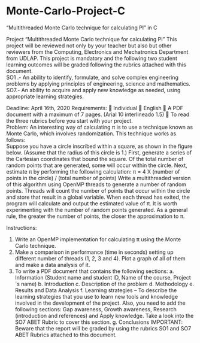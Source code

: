 # Monte-Carlo-Project-C
“Multithreaded Monte Carlo technique for calculating PI” in C

Project 
“Multithreaded Monte Carlo technique for calculating PI” 
This project will be reviewed not only by your teacher but also but other reviewers from the Computing, Electronics and Mechatronics Department from UDLAP. This project is mandatory and the following two student learning outcomes will be graded following the rubrics attached with this document.  
SO1 .- An ability to identify, formulate, and solve complex engineering problems by applying principles of engineering, science and mathematics. SO7.- An ability to acquire and apply new knowledge as needed, using appropriate learning strategies. 
 
Deadline:   April 16th, 2020 
Requirements: 
 Individual  English  A PDF document with a maximum of 7 pages. (Arial 10 interlineado 1.5)  To read the three rubrics before you start with your project.  
Problem: 
An interesting way of calculating π is to use a technique known as Monte Carlo, which involves randomization. This technique works as follows:  
Suppose you have a circle inscribed within a square, as shown in the figure below. (Assume that the radius of this circle is 1.) First, generate a series of the Cartesian coordinates that bound the square. Of the total number of random points that are generated, some will occur within the circle. Next, estimate π by performing the following calculation: 
π = 4 X (number of points in the circle) / (total number of points) 
Write a multithreaded version of this algorithm using OpenMP threads to generate a number of random points. Threads will count the number of points that occur within the circle and store that result in a global variable. When each thread has exited, the program will calculate and output the estimated value of π. It is worth experimenting with the number of random points generated. As a general rule, the greater the number of points, the closer the approximation to π.  
 

 
 
Instructions: 
1. Write an OpenMP implementation for calculating π using the Monte Carlo technique.  
2. Make a comparison in performance (time in seconds) setting up different number of threads (1, 2, 3 and 4). Plot a graph of all of them and make a data analysis of it.  
3. To write a PDF document that contains the following sections: 
  a. Information (Student name and student ID, Name of the course, Project´s name) 
  b. Introduction 
  c. Description of the problem 
  d. Methodology 
  e. Results and Data Analysis 
  f. Learning strategies – To describe the learning strategies that you use to learn new tools and knowledge involved in the development of the project. 
  Also, you need to add the following sections: 
  Gap awareness, Growth awareness, Research (introduction and references) and Apply knowledge. Take a look into the SO7 ABET Rubric to cover this section. 
  g. Conclusions 
IMPORTANT: Beware that the report  will be graded by using the rubrics SO1 and SO7 ABET Rubrics attached to this document. 
